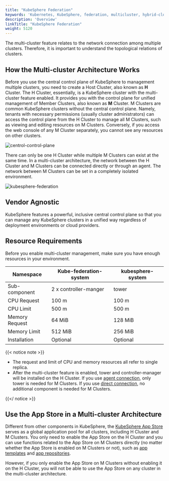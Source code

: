 ```yaml
---
title: "KubeSphere Federation"
keywords: 'Kubernetes, KubeSphere, federation, multicluster, hybrid-cloud'
description: 'Overview'
linkTitle: "KubeSphere Federation"
weight: 5120
---
```


The multi-cluster feature relates to the network connection among multiple clusters. Therefore, it is important to understand the topological relations of clusters.

## How the Multi-cluster Architecture Works

Before you use the central control plane of KubeSphere to management multiple clusters, you need to create a Host Cluster, also known as **H** Cluster. The H Cluster, essentially, is a KubeSphere cluster with the multi-cluster feature enabled. It provides you with the control plane for unified management of Member Clusters, also known as **M** Cluster. M Clusters are common KubeSphere clusters without the central control plane. Namely, tenants with necessary permissions (usually cluster administrators) can access the control plane from the H Cluster to manage all M Clusters, such as viewing and editing resources on M Clusters. Conversely, if you access the web console of any M Cluster separately, you cannot see any resources on other clusters.

![centrol-control-plane](/images/docs/multicluster-management/introduction/kubesphere-federation/centrol-control-plane.png)

There can only be one H Cluster while multiple M Clusters can exist at the same time. In a multi-cluster architecture, the network between the H Cluster and M Clusters can be connected directly or through an agent. The network between M Clusters can be set in a completely isolated environment.

![kubesphere-federation](/images/docs/multicluster-management/introduction/kubesphere-federation/kubesphere-federation.png)

## Vendor Agnostic

KubeSphere features a powerful, inclusive central control plane so that you can manage any KubeSphere clusters in a unified way regardless of deployment environments or cloud providers.

## Resource Requirements

Before you enable multi-cluster management, make sure you have enough resources in your environment.

| Namespace      | Kube-federation-system | kubesphere-system |
| -------------- | ---------------------- | ----------------- |
| Sub-component  | 2 x controller-manger  | tower             |
| CPU Request    | 100 m                  | 100 m             |
| CPU Limit      | 500 m                  | 500 m             |
| Memory Request | 64 MiB                 | 128 MiB           |
| Memory Limit   | 512 MiB                | 256 MiB           |
| Installation   | Optional               | Optional          |

{{< notice note >}}

- The request and limit of CPU and memory resources all refer to single replica.
- After the multi-cluster feature is enabled, tower and controller-manager will be installed on the H Cluster. If you use [agent connection](../../../multicluster-management/enable-multicluster/agent-connection/), only tower is needed for M Clusters. If you use [direct connection](../../../multicluster-management/enable-multicluster/direct-connection/), no additional component is needed for M Clusters.

{{</ notice >}}

## Use the App Store in a Multi-cluster Architecture

Different from other components in KubeSphere, the [KubeSphere App Store](../../../pluggable-components/app-store/) serves as a global application pool for all clusters, including H Cluster and M Clusters. You only need to enable the App Store on the H Cluster and you can use functions related to the App Store on M Clusters directly (no matter whether the App Store is enabled on M Clusters or not), such as [app templates](../../../project-user-guide/application/app-template/) and [app repositories](../../../workspace-administration/app-repository/import-helm-repository/).

However, if you only enable the App Store on M Clusters without enabling it on the H Cluster, you will not be able to use the App Store on any cluster in the multi-cluster architecture.